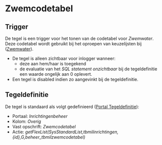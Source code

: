 # Zwemcodetabel

## Trigger

De tegel is een trigger voor het tonen van de codetabel voor *Zwemwater*. Deze codetabel wordt gebruikt bij het oproepen van keuzelijsten bij ([Zwemwater](https://doc.open-wave.nl/openwave/1.29/applicatiebeheer/instellen_inrichten/zwemwater.md)).

* De tegel is alleen zichtbaar voor inlogger wanneer:
  * deze aan hem/haar is toegekend
  * de evaluatie van het *SQL statement onzichtbaar* bij de tegeldefinitie een waarde ongelijk aan 0 oplevert.
* Een tegel is disabled indien zo aangevinkt bij de tegeldefinitie.

## Tegeldefinitie

De tegel is standaard als volgt gedefinieerd ([Portal Tegeldefinitie](/docs/instellen_inrichten/portaldefinitie/portal_tegel.md)):

* Portaal: *Inrichtingenbeheer*
* Kolom: *Overig*
* Vast opschrift: *Zwemcodetabel*
* Actie: *getFlexList(SysStandardList,tbmilinrichtingen,{id},G,beheer_tbmilzwemcodetabel)*
